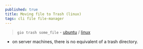 ```yaml
---
published: true
title: Moving file to Trash (linux)
tags: cli file file-manager
---
```

> `gio trash some_file` - [ubuntu](https://askubuntu.com/questions/213533/command-to-move-a-file-to-trash-via-terminal/1123631#1123631) / [linux](https://unix.stackexchange.com/questions/42757/make-rm-move-to-trash/42775#42775)

- on server machines, there is no equivalent of a trash directory.
